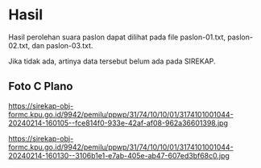 # Hasil

Hasil perolehan suara paslon dapat dilihat pada file paslon-01.txt, paslon-02.txt, dan paslon-03.txt.

Jika tidak ada, artinya data tersebut belum ada pada SIREKAP.

## Foto C Plano

https://sirekap-obj-formc.kpu.go.id/9942/pemilu/ppwp/31/74/10/10/01/3174101001044-20240214-160105--fce814f0-933e-42af-af08-962a36601398.jpg

https://sirekap-obj-formc.kpu.go.id/9942/pemilu/ppwp/31/74/10/10/01/3174101001044-20240214-160130--3106b1e1-e7ab-405e-ab47-607ed3bf68c0.jpg
